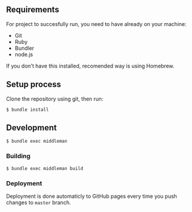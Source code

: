 ## Requirements

For project to succesfully run, you need to have already on your machine:

- Git
- Ruby
- Bundler
- node.js

If you don't have this installed, recomended way is using Homebrew.

## Setup process

Clone the repository using git, then run:

```
$ bundle install
```

## Development

```
$ bundle exec middleman
```

### Building

```
$ bundle exec middleman build
```

### Deployment

Deployment is done automaticly to GitHub pages every time you push changes to `master` branch.
